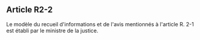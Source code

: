 Article R2-2
----
Le modèle du recueil d'informations et de l'avis mentionnés à l'article R. 2-1
est établi par le ministre de la justice.
